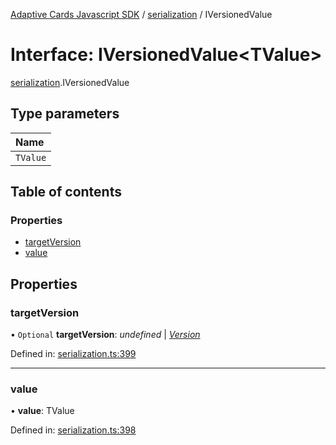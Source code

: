 [Adaptive Cards Javascript SDK](../README.md) / [serialization](../modules/serialization.md) / IVersionedValue

# Interface: IVersionedValue<TValue\>

[serialization](../modules/serialization.md).IVersionedValue

## Type parameters

| Name     |
| :------- |
| `TValue` |

## Table of contents

### Properties

- [targetVersion](serialization.iversionedvalue.md#targetversion)
- [value](serialization.iversionedvalue.md#value)

## Properties

### targetVersion

• `Optional` **targetVersion**: _undefined_ \| [_Version_](../classes/serialization.version.md)

Defined in: [serialization.ts:399](https://github.com/microsoft/AdaptiveCards/blob/0938a1f10/source/nodejs/adaptivecards/src/serialization.ts#L399)

---

### value

• **value**: TValue

Defined in: [serialization.ts:398](https://github.com/microsoft/AdaptiveCards/blob/0938a1f10/source/nodejs/adaptivecards/src/serialization.ts#L398)
